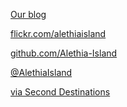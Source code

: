 **<i class="fa-brands fa-wordpress"></i>** <a href="https://blog.alethia.tk" target="blank">Our blog <i class="fa-solid fa-up-right-from-square"></i></a>

**<i class="fa-brands fa-flickr"></i>** <a href="https://flickr.com/alethiaisland" target="blank">flickr.com/alethiaisland <i class="fa-solid fa-up-right-from-square"></i></a>

**<i class="fa-brands fa-github"></i>** <a href="https://github.com/Alethia-Island" target="blank">github.com/Alethia-Island <i class="fa-solid fa-up-right-from-square"></i></a>

**<i class="fa-brands fa-twitter"></i>** <a href="https://twitter.com/AlethiaIsland" target="blank">@AlethiaIsland <i class="fa-solid fa-up-right-from-square"></i></a>

**<i class="fa-solid fa-map"></i>** <a href="http://secondlife.com/destination/alethia-island" target="blank">via Second Destinations <i class="fa-solid fa-up-right-from-square"></i></a>